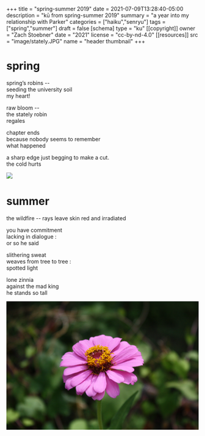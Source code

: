 +++
title = "spring-summer 2019"
date = 2021-07-09T13:28:40-05:00
description = "kū from spring-summer 2019"
summary = "a year into my relationship with Parker"
categories = ["haiku","senryu"]
tags = ["spring","summer"]
draft = false
[schema]
  type = "ku"
[[copyright]]
  owner = "Zach Stoebner"
  date = "2021"
  license = "cc-by-nd-4.0"
[[resources]]
  src = "image/stately.JPG"
  name = "header thumbnail"
+++

# spring

spring’s robins -- <br>
seeding the university soil  <br>
my heart! <br>

raw bloom -- <br>
the stately robin <br>
regales <br>

chapter ends <br>
because nobody seems to remember <br>
what happened <br>

a sharp edge just begging to make a cut. <br>
the cold hurts <br>

<img src="image/hungry.JPG" />

# summer

the wildfire -- rays leave skin red and irradiated <br>

you have commitment <br>
lacking in dialogue : <br>
or so he said <br>

slithering sweat <br>
weaves from tree to tree : <br>
spotted light <br>

lone zinnia <br>
against the mad king <br>
he stands so tall <br>

<img src="image/zinnia.JPG" />
